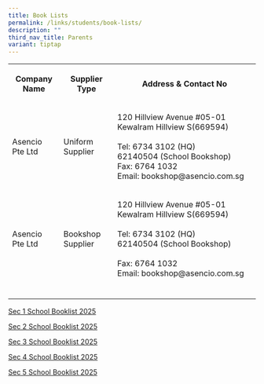 ```yaml
---
title: Book Lists
permalink: /links/students/book-lists/
description: ""
third_nav_title: Parents
variant: tiptap
---
```

<table style="minWidth: 75px">
<colgroup>
<col>
<col>
<col>
</colgroup>
<tbody>
<tr>
<th rowspan="1" colspan="1">
<p>Company Name</p>
</th>
<th rowspan="1" colspan="1">
<p>Supplier Type</p>
</th>
<th rowspan="1" colspan="1">
<p>Address &amp; Contact No</p>
</th>
</tr>
<tr>
<td rowspan="1" colspan="1">
<p>Asencio Pte Ltd</p>
</td>
<td rowspan="1" colspan="1">
<p>Uniform Supplier</p>
</td>
<td rowspan="1" colspan="1">
<p>120 Hillview Avenue #05-01 Kewalram Hillview S(669594)
<br>
<br>Tel: 6734 3102 (HQ)
<br>62140504 (School Bookshop)
<br>Fax: 6764 1032
<br>Email: bookshop@asencio.com.sg</p>
</td>
</tr>
<tr>
<td rowspan="1" colspan="1">
<p>Asencio Pte Ltd</p>
</td>
<td rowspan="1" colspan="1">
<p>Bookshop Supplier</p>
</td>
<td rowspan="1" colspan="1">
<p>120 Hillview Avenue #05-01 Kewalram Hillview S(669594)
<br>
<br>Tel: 6734 3102 (HQ)
<br>62140504 (School Bookshop)
<br>
<br>Fax: 6764 1032
<br>Email: bookshop@asencio.com.sg</p>
</td>
</tr>
<tr>
<td rowspan="1" colspan="1">
<p></p>
</td>
<td rowspan="1" colspan="1">
<p></p>
</td>
<td rowspan="1" colspan="1">
<p></p>
</td>
</tr>
</tbody>
</table>
<p><a href="/files/Booklist/2025/Broadrick_Secondary_2025_Sec_1.pdf" rel="noopener nofollow" target="_blank">Sec 1 School Booklist 2025</a>
</p>
<p><a href="/files/Booklist/2025/Broadrick_Secondary_2025_Sec_2.pdf" rel="noopener nofollow" target="_blank">Sec 2 School Booklist 2025</a>
</p>
<p><a href="/files/Booklist/2025/Broadrick_Secondary_2025_Sec_3.pdf" rel="noopener nofollow" target="_blank">Sec 3 School Booklist 2025</a>
</p>
<p><a href="/files/Booklist/2025/Broadrick_Secondary_2025_Sec_4.pdf" rel="noopener nofollow" target="_blank">Sec 4 School Booklist 2025</a>
</p>
<p><a href="/files/Booklist/2025/Broadrick_Secondary_2025_Sec_5.pdf" rel="noopener nofollow" target="_blank">Sec 5 School Booklist 2025</a>
</p>